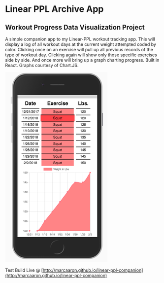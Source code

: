 # Linear PPL Archive App

## Workout Progress Data Visualization Project

A simple companion app to my Linear-PPL workout tracking app. This will display a log of all workout days at the current weight attempted coded by color. Clicking once on an exercise will pull up all previous records of the type of workout day. Clicking again will show only those specific exercises side by side. And once more will bring up a graph charting progress. Built in React. Graphs courtesy of Chart.JS.

![Linear PPL Archive App on iPhone 6 Display](https://raw.githubusercontent.com/marcaaron/linear-ppl-companion/master/Linear-PPL-Companion-SS.png)

Test Build Live @ [http://marcaaron.github.io/linear-ppl-companion](http://marcaaron.github.io/linear-ppl-companion)
